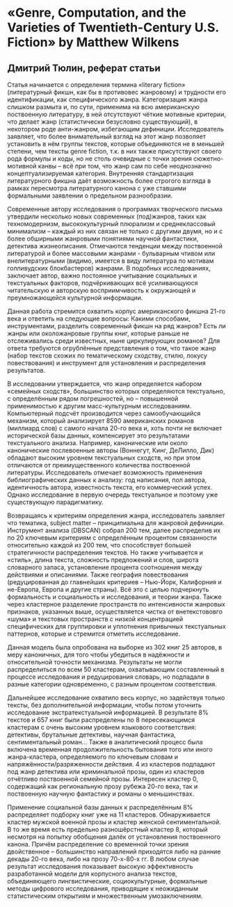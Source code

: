 # «Genre, Computation, and the Varieties of Twentieth-Century U.S. Fiction» by Matthew Wilkens
## Дмитрий Тюлин, реферат статьи

Статья начинается с определения термина «literary fiction» (литературный фикшн, как бы в противовес жанровому) и трудности его идентификации, как специфического жанра. Категоризация жанра слишком размыта и, по сути, применима на всю американскую поствоенную литературу, в ней отсутствуют чёткие мотивные критерии, что делает жанр (статистически безусловно существующий), в некотором роде анти-жанром, избегающим дефиниции. Исследователь заявляет, что более внимательный взгляд на этот жанр позволяет установить в нём группы текстов, которые объединяются не в меньшей степени, чем тексты genre fiction, т.к. в них также присутствуют своего рода формулы и коды, но не столь очевидные с точки зрения сюжетно-мотивной канвы – всё при том, что жанр сам по себе неоднозначно концептуализируемая категория. Внутренняя стандартизация литературного фикшна даёт возможность более строгого взгляда в рамках пересмотра литературного канона с уже ставшими формальными заявлении о предельном разнообразии.

Современные автору исследования о программах творческого письма  утвердили несколько новых современных (под)жанров, таких как техномодернизм, высококультурный плюрализм и среднеклассовый минимализм – каждый из них связан не только с другими двумя, но и с более обширными жанровыми понятиями научной фантастики, детектива жизнеописания. Отмечаются тенденции между поствоенной литературой и более массовыми жанрами - бульварным чтивом или внелитературными (видимо, имеется в виду литература по мотивам голливудских блокбастеров) жанрами. В подобных исследованиях, заключает автор, важно постоянное учитывание социальных и текстуальных факторов, подчёркивающих всё усиливающуюся читательскую и авторскую восприимчивость к окружающей и преумножающейся культурной информации.

Данная работа стремится охватить корпус американского фикшна 21-го века и ответить на следующие вопросы: Какими способами, инструментами, разделить современный фикшн на ряд жанров? Есть ли жанры или околожанровые группы книг, которые раньше не отслеживались среди известных, ныне циркулирующих романов? Для ответа требуются огрублённые представления о том, что такое жанр (набор текстов схожих по тематическому сходству, стилю, локусу повествования) и инструмент для установления и распределения результатов.

В исследовании утверждается, что жанр определяется набором «семейных сходств», большинство которых определяются текстуально, с определённым рядом погрешностей, но – повышенной применимостью к другим масс-культурным исследованиям. Компьютерный подсчёт производится через самообучающийся механизм, который анализирует 8590 американских романов (миллиард слов) с самого начала 20-го века и, хоть почти не включает исторической базы данных, компенсирует это результатами текстуального анализа. Например, канонические или около канонические послевоенные авторы (Воннегут, Кинг, ДеЛилло, Дик) обладают высоким уровнем текстуальных сходств, но при этом отличаются от преимущественного количества поствоенной литературы. Исследователь отмечает возможность применения библиографических данных к анализу: год написания, пол автора, идентичность автора, известность текста, его коммерческий успех. Однако исследование в первую очередь текстуальное и поэтому уже существующую парадигматику.

Возвращаясь к критериям определения жанра, исследователь заявляет что тематика, subject matter – принципиальна для жанровой дефиниции. Инструмент анализа (DBSCAN) собрал 200 тем, далее распределив их по 20 ключевым критериям с определённым процентом связанности относительно каждой из 200 тем, что способствует большей стратегичности распределения текстов. Но также учитывается и «стиль», длина текста, сложность предложений и слов, широта словарного запаса, установление процента соотношения между действиями и описаниями. Также география повествования (редуцированная до главнейших критериев – Нью-Йорк, Калифорния и не-Европа, Европа и другие страны). Всё это с целью подчеркнуть формальность и социальность и исследования, и теории жанра. Также через кластерное разделение пространств по интенсивности жанровых признаков, указанных выше, осуществляется чистка от внетекстововго «шума» и текстовых пространств с низкой концентрацией специфических для группировки и уплотнения привычных текстуальных паттернов, которые и стремится отметить исследование.

Данная модель была опробована на выборке из 302 книг 25 авторов, в меру каноничных, для того чтобы убедиться в надёжности и относительной точности механизма. Результаты не могли распределиться по всем 50 кластерам, охватывающим составленный в процессе исследования и редуцирования словарь, но подпадали в разные категории одновременно, с разным процентом соответствия.

Дальнейшее исследование охватило весь корпус, но задействуя только тексты, без дополнительной информации, чтобы потом уточнить исследование экстратекстуальной информацией. В результате 8% текстов и 657 книг были распределены по 8 пересекающимся кластерам с очень высоким уровнем языкового соответствия: детективы, брутальные детективы, научная фантастика, сентиментальный роман... Также в аналитический процесс была включена временная продолжительность бытования того или иного жанра-кластера, определяемого по ключевым словам и напряжённости/разряженности действия. 4 из кластеров подпадают под жанр детектива или криминальной прозы, один из кластеров отчётливо поствоенной семейной прозы. Интересен кластер 0, содержащий как региональную прозу рубежа 20-го века, так и поствоенную научную фантастику и романы о меньшинствах.

Применение социальной базы данных к распределённым 8% распределяет подборку книг уже на 11 кластеров. Обнаруживается кластер мужской военной прозы и кластер женской сентиментальной. В то же время есть предельно разношёрстный кластер 8, который несмотря на попытку обобщения далёк от установления поствоенного канона. Причём распределение со временной точки зрения двойственное – большинство направлений приходятся либо на ранние декады 20-го века, либо на прозу 70-х-80-х гг. В любом случае результат исследования показывает высокую эффективность разработанной модели для корпусного анализа текстов, объединяющего лингвистические, социокультурные, формальные методы цифрового исследования, приводящие к неожиданным статистическим открытиям и множественным умозаключениям.
